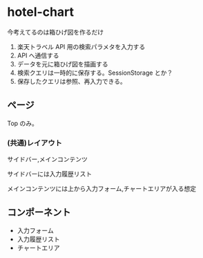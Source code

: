 # hotel-chart

今考えてるのは箱ひげ図を作るだけ

1. 楽天トラベル API 用の検索パラメタを入力する
2. API へ通信する
3. データを元に箱ひげ図を描画する
4. 検索クエリは一時的に保存する。SessionStorage とか？
5. 保存したクエリは参照、再入力できる。

## ページ

Top のみ。

### (共通)レイアウト

サイドバー,メインコンテンツ

サイドバーには入力履歴リスト

メインコンテンツには上から入力フォーム,チャートエリアが入る想定

## コンポーネント

- 入力フォーム
- 入力履歴リスト
- チャートエリア
